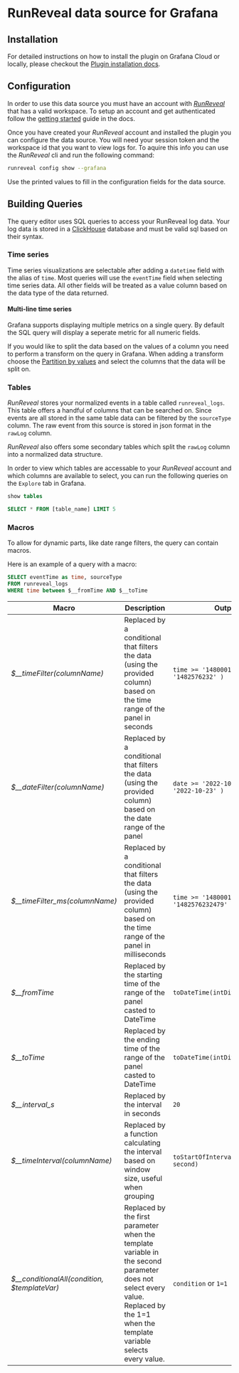 # RunReveal data source for Grafana

## Installation

For detailed instructions on how to install the plugin on Grafana Cloud or
locally, please checkout the [Plugin installation docs](https://grafana.com/docs/grafana/latest/plugins/installation/).

## Configuration

In order to use this data source you must have an account with *[RunReveal](https://runreveal.com)* that has a valid workspace.
To setup an account and get authenticated follow the [getting started](https://docs.runreveal.com/getting-started/guides/quickstart) guide in the docs.

Once you have created your *RunReveal* account and installed the plugin you can configure the data source. You will need your session token and the workspace id that you want to view logs for. To aquire this info you can use the *RunReveal* cli and run the following command:

```bash
runreveal config show --grafana
```

Use the printed values to fill in the configuration fields for the data source.


## Building Queries

The query editor uses SQL queries to access your RunReveal log data. 
Your log data is stored in a 
[ClickHouse](https://clickhouse.com/docs/en/sql-reference/syntax) 
database and must be valid sql based on their syntax.

### Time series

Time series visualizations are selectable after adding a `datetime` field with the alias of `time`. Most queries will use the `eventTime` field when selecting time series data. All other fields will be treated as a value column based on the data type of the data returned.

#### Multi-line time series

Grafana supports displaying multiple metrics on a single query. By default the SQL query will display a seperate metric for all numeric fields.

If you would like to split the data based on the values of a column you need to perform a transform on the query in Grafana.
When adding a transform choose the [Partition by values](https://grafana.com/docs/grafana/latest/panels-visualizations/query-transform-data/transform-data/?utm_source=grafana#partition-by-values) and select the columns that the data will be split on.

### Tables

*RunReveal* stores your normalized events in a table called `runreveal_logs`. This table offers a handful of columns that can be searched on. Since events are all stored in the same table data can be filtered by the `sourceType` column. The raw event from this source is stored in json format in the `rawLog` column.

*RunReveal* also offers some secondary tables which split the `rawLog` column into a normalized data structure.

In order to view which tables are accessable to your *RunReveal* account and which columns are available to select, you can run the following queries on the `Explore` tab in Grafana.

````sql
show tables

SELECT * FROM [table_name] LIMIT 5
````

### Macros

To allow for dynamic parts, like date range filters, the query can contain macros.

Here is an example of a query with a macro:
````sql
SELECT eventTime as time, sourceType
FROM runreveal_logs
WHERE time between $__fromTime AND $__toTime
````

| Macro                                        | Description                                                                                                                                                                         | Output example                                          |
|----------------------------------------------|-------------------------------------------------------------------------------------------------------------------------------------------------------------------------------------|---------------------------------------------------------|
| *$__timeFilter(columnName)*                  | Replaced by a conditional that filters the data (using the provided column) based on the time range of the panel in seconds                                                         | `time >= '1480001790' AND time <= '1482576232' )`       |
| *$__dateFilter(columnName)*                  | Replaced by a conditional that filters the data (using the provided column) based on the date range of the panel                                                                    | `date >= '2022-10-21' AND date <= '2022-10-23' )`       |
| *$__timeFilter_ms(columnName)*               | Replaced by a conditional that filters the data (using the provided column) based on the time range of the panel in milliseconds                                                    | `time >= '1480001790671' AND time <= '1482576232479' )` |
| *$__fromTime*                                | Replaced by the starting time of the range of the panel casted to DateTime                                                                                                          | `toDateTime(intDiv(1415792726371,1000))`                |
| *$__toTime*                                  | Replaced by the ending time of the range of the panel casted to DateTime                                                                                                            | `toDateTime(intDiv(1415792726371,1000))`                |
| *$__interval_s*                              | Replaced by the interval in seconds                                                                                                                                                 | `20`                                                    |
| *$__timeInterval(columnName)*                | Replaced by a function calculating the interval based on window size, useful when grouping                                                                                          | `toStartOfInterval(column, INTERVAL 20 second)`         |
| *$__conditionalAll(condition, $templateVar)* | Replaced by the first parameter when the template variable in the second parameter does not select every value. Replaced by the 1=1 when the template variable selects every value. | `condition` or `1=1`                                    |